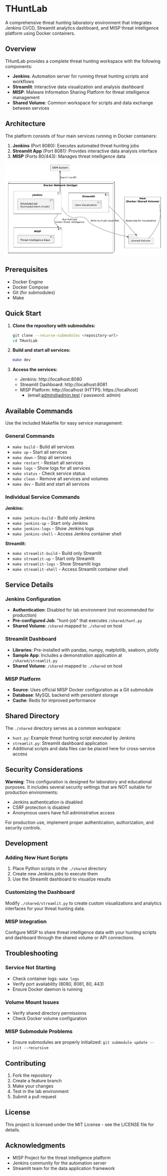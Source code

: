 # THuntLab

A comprehensive threat hunting laboratory environment that integrates Jenkins CI/CD, Streamlit analytics dashboard, and MISP threat intelligence platform using Docker containers.

## Overview

THuntLab provides a complete threat hunting workspace with the following components:

- **Jenkins**: Automation server for running threat hunting scripts and workflows
- **Streamlit**: Interactive data visualization and analysis dashboard
- **MISP**: Malware Information Sharing Platform for threat intelligence management
- **Shared Volume**: Common workspace for scripts and data exchange between services

## Architecture

The platform consists of four main services running in Docker containers:

1. **Jenkins** (Port 8080): Executes automated threat hunting jobs
2. **Streamlit App** (Port 8081): Provides interactive data analysis interface
3. **MISP** (Ports 80/443): Manages threat intelligence data

![Architecture Diagram](doc/architecture.png)

## Prerequisites

- Docker Engine
- Docker Compose
- Git (for submodules)
- Make

## Quick Start

1. **Clone the repository with submodules:**
   ```bash
   git clone --recurse-submodules <repository-url>
   cd THuntLab
   ```

2. **Build and start all services:**
   ```bash
   make dev
   ```

3. **Access the services:**
   - Jenkins: http://localhost:8080
   - Streamlit Dashboard: http://localhost:8081
   - MISP Platform: http://localhost (HTTPS: https://localhost)
      - (email:admin@admin.test / password: admin)

## Available Commands

Use the included Makefile for easy service management:

### General Commands
- `make build` - Build all services
- `make up` - Start all services
- `make down` - Stop all services
- `make restart` - Restart all services
- `make logs` - Show logs for all services
- `make status` - Check service status
- `make clean` - Remove all services and volumes
- `make dev` - Build and start all services

### Individual Service Commands

**Jenkins:**
- `make jenkins-build` - Build only Jenkins
- `make jenkins-up` - Start only Jenkins
- `make jenkins-logs` - Show Jenkins logs
- `make jenkins-shell` - Access Jenkins container shell

**Streamlit:**
- `make streamlit-build` - Build only Streamlit
- `make streamlit-up` - Start only Streamlit
- `make streamlit-logs` - Show Streamlit logs
- `make streamlit-shell` - Access Streamlit container shell

## Service Details

### Jenkins Configuration

- **Authentication**: Disabled for lab environment (not recommended for production)
- **Pre-configured Job**: "hunt-job" that executes `/shared/hunt.py`
- **Shared Volume**:  `/shared` mapped to `./shared` on host

### Streamlit Dashboard

- **Libraries**: Pre-installed with pandas, numpy, matplotlib, seaborn, plotly
- **Sample App**: Includes a demonstration application at `/shared/streamlit.py`
- **Shared Volume**:  `/shared` mapped to `./shared` on host

### MISP Platform

- **Source**: Uses official MISP Docker configuration as a Git submodule
- **Database**: MySQL backend with persistent storage
- **Cache**: Redis for improved performance

## Shared Directory

The `./shared` directory serves as a common workspace:

- `hunt.py`: Example threat hunting script executed by Jenkins
- `streamlit.py`: Streamlit dashboard application
- Additional scripts and data files can be placed here for cross-service access

## Security Considerations

**Warning**: This configuration is designed for laboratory and educational purposes. It includes several security settings that are NOT suitable for production environments:

- Jenkins authentication is disabled
- CSRF protection is disabled
- Anonymous users have full administrative access

For production use, implement proper authentication, authorization, and security controls.

## Development

### Adding New Hunt Scripts

1. Place Python scripts in the `./shared` directory
2. Create new Jenkins jobs to execute them
3. Use the Streamlit dashboard to visualize results

### Customizing the Dashboard

Modify `./shared/streamlit.py` to create custom visualizations and analytics interfaces for your threat hunting data.

### MISP Integration

Configure MISP to share threat intelligence data with your hunting scripts and dashboard through the shared volume or API connections.

## Troubleshooting

### Service Not Starting
- Check container logs: `make logs`
- Verify port availability (8080, 8081, 80, 443)
- Ensure Docker daemon is running

### Volume Mount Issues
- Verify shared directory permissions
- Check Docker volume configuration

### MISP Submodule Problems
- Ensure submodules are properly initialized: `git submodule update --init --recursive`

## Contributing

1. Fork the repository
2. Create a feature branch
3. Make your changes
4. Test in the lab environment
5. Submit a pull request

## License

This project is licensed under the MIT License - see the LICENSE file for details.

## Acknowledgments

- MISP Project for the threat intelligence platform
- Jenkins community for the automation server
- Streamlit team for the data application framework